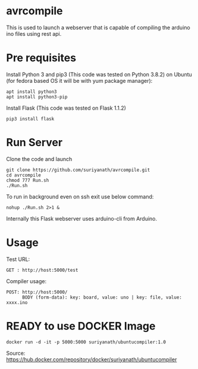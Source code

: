 # avrcompile
This is used to launch a webserver that is capable of compiling the arduino ino files using rest api.

# Pre requisites
Install Python 3 and pip3 (This code was tested on Python 3.8.2)
on Ubuntu (for fedora based OS it will be with yum package manager): 
```
apt install python3
apt install python3-pip
```
Install Flask (This code was tested on Flask 1.1.2)
```
pip3 install flask
```

# Run Server
Clone the code and launch 
```
git clone https://github.com/suriyanath/avrcompile.git
cd avrcompile
chmod 777 Run.sh
./Run.sh
```
To run in background even on ssh exit use below command:
```
nohup ./Run.sh 2>1 &
```
Internally this Flask webserver uses arduino-cli from Arduino.

# Usage
Test URL:
```
GET : http://host:5000/test
```
Compiler usage:
```
POST: http://host:5000/ 
      BODY (form-data): key: board, value: uno | key: file, value: xxxx.ino
```

# READY to use DOCKER Image
```
docker run -d -it -p 5000:5000 suriyanath/ubuntucompiler:1.0 
```
Source: https://hub.docker.com/repository/docker/suriyanath/ubuntucompiler
